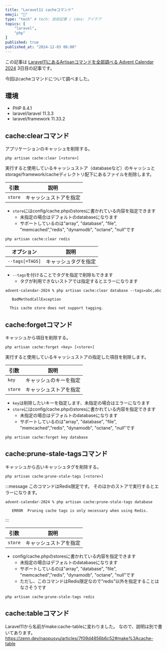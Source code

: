 ```yaml
---
title: "Laravel11 cacheコマンド"
emoji: "🍣"
type: "tech" # tech: 技術記事 / idea: アイデア
topics: [
    "laravel",
    "php"
]
published: true
published_at: "2024-12-03 06:00"
---
```


この記事は [Laravel11にあるArtisanコマンドを全部調べる Advent Calendar 2024](https://adventar.org/calendars/10674) 3日目の記事です。

今回はcacheコマンドについて調べました。

## 環境

- PHP 8.4.1
- laravel/laravel 11.3.3
- laravel/framework 11.33.2

## cache:clearコマンド

アプリケーションのキャッシュを削除する。

```
php artisan cache:clear [<store>]
```

実行すると使用しているキャッシュストア（databaseなど）のキャッシュとstorage/framework/cacheディレクトリ配下にあるファイルを削除します。

| 引数 | 説明 |
| --- | --- |
| `store` | キャッシュストアを指定 |

- `store`にはconfig/cache.phpのstoresに書かれている内容を指定できます
  - 未指定の場合はデフォルトのdatabaseになります
  - サポートしているのは"array", "database", "file", "memcached","redis", "dynamodb", "octane", "null"です

```
php artisan cache:clear redis
```

| オプション | 説明 |
| --- | --- |
| `--tags[=TAGS]` | キャッシュタグを指定 |

- `--tags`を付けることでタグを指定で削除もできます
  - タグが利用できないストアでは指定するとエラーになります

```
advent-calendar-2024 % php artisan cache:clear database --tags=abc,abc

   BadMethodCallException 

  This cache store does not support tagging.
```

## cache:forgetコマンド

キャッシュから項目を削除する。

```
php artisan cache:forget <key> [<store>]
```

実行すると使用しているキャッシュストアの指定した項目を削除します。

| 引数 | 説明 |
| --- | --- |
| `key` | キャッシュのキーを指定 |
| `store` | キャッシュストアを指定 |

- `key`は削除したいキーを指定します、未指定の場合はエラーになります
- `store`にはconfig/cache.phpのstoresに書かれている内容を指定できます  
  - 未指定の場合はデフォルトのdatabaseになります
  - サポートしているのは"array", "database", "file", "memcached","redis", "dynamodb", "octane", "null"です

```
php artisan cache:forget key database
```

## cache:prune-stale-tagsコマンド

キャッシュから古いキャッシュタグを削除する。

```
php artisan cache:prune-stale-tags [<store>]
```

:::message
このコマンドはRedis限定です。
そのほかのストアで実行するとエラーになります。

```
advent-calendar-2024 % php artisan cache:prune-stale-tags database

   ERROR  Pruning cache tags is only necessary when using Redis.  
```
:::

| 引数 | 説明 |
| --- | --- |
| `store` | キャッシュストアを指定 |

- config/cache.phpのstoresに書かれている内容を指定できます
  - 未指定の場合はデフォルトのdatabaseになります
  - サポートしているのは"array", "database", "file", "memcached","redis", "dynamodb", "octane", "null"です
  - ただし、このコマンドはRedis限定なので"redis"以外を指定することはなさそうです

```
php artisan cache:prune-stale-tags redis
```

## cache:tableコマンド

Laravel11から名前がmake:cache-tableに変わりました。
なので、説明は別で書いてあります。
https://zenn.dev/naopusyu/articles/7f09d4856b6c52#make%3Acache-table
